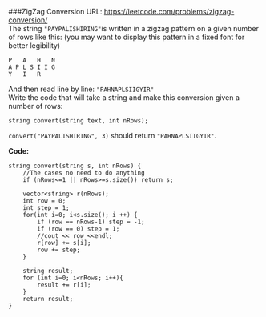 ###ZigZag Conversion
URL: https://leetcode.com/problems/zigzag-conversion/</br>
The string `"PAYPALISHIRING"`is written in a zigzag pattern on a given number of rows like this: (you may want to display this pattern in a fixed font for better legibility)

	P   A   H   N
	A P L S I I G
	Y   I   R

And then read line by line: `"PAHNAPLSIIGYIR"`</br>
Write the code that will take a string and make this conversion given a number of rows:

	string convert(string text, int nRows);

`convert("PAYPALISHIRING", 3)` should return `"PAHNAPLSIIGYIR"`.

__Code:__

	string convert(string s, int nRows) {
	    //The cases no need to do anything
	    if (nRows<=1 || nRows>=s.size()) return s;
	     
	    vector<string> r(nRows);
	    int row = 0;
	    int step = 1;
	    for(int i=0; i<s.size(); i ++) {
	        if (row == nRows-1) step = -1;
	        if (row == 0) step = 1;
	        //cout << row <<endl;
	        r[row] += s[i];
	        row += step;
	    }
	    
	    string result;
	    for (int i=0; i<nRows; i++){
	        result += r[i];
	    }
	    return result;
	}

